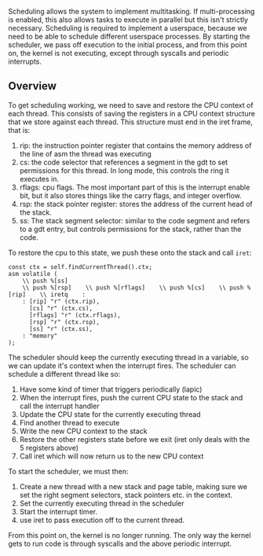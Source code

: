 Scheduling allows the system to implement multitasking. If multi-processing is enabled, this also allows tasks to execute in parallel but this isn't strictly necessary. Scheduling is required to implement a userspace, because we need to be able to schedule different userspace processes. By starting the scheduler, we pass off execution to the initial process, and from this point on, the kernel is not executing, except through syscalls and periodic interrupts. 

## Overview

To get scheduling working, we need to save and restore the CPU context of each thread. This consists of saving the registers in a CPU context structure that we store against each thread. This structure must end in the iret frame, that is:

1. rip: the instruction pointer register that contains the memory address of the line of asm the thread was executing 
2. cs: the code selector that references a segment in the gdt to set permissions for this thread. In long mode, this controls the ring it executes in. 
3. rflags: cpu flags. The most important part of this is the interrupt enable bit, but it also stores things like the carry flags, and integer overflow. 
4. rsp: the stack pointer register: stores the address of the current head of the stack. 
5. ss: The stack segment selector: similar to the code segment and refers to a gdt entry, but controls permissions for the stack, rather than the code. 

To restore the cpu to this state, we push these onto the stack and call `iret`:
```zig
const ctx = self.findCurrentThread().ctx;  
asm volatile (  
    \\ push %[ss]  
    \\ push %[rsp]    \\ push %[rflags]    \\ push %[cs]    \\ push %[rip]    \\ iretq    :  
    : [rip] "r" (ctx.rip),  
      [cs] "r" (ctx.cs),  
      [rflags] "r" (ctx.rflags),  
      [rsp] "r" (ctx.rsp),  
      [ss] "r" (ctx.ss),  
    : "memory"  
);
```

The scheduler should keep the currently executing thread in a variable, so we can update it's context when the interrupt fires. The scheduler can schedule a different thread like so: 

1. Have some kind of timer that triggers periodically (lapic)
2. When the interrupt fires, push the current CPU state to the stack and call the interrupt handler
3. Update the CPU state for the currently executing thread
6. Find another thread to execute
7. Write the new CPU context to the stack
8. Restore the other registers state before we exit (iret only deals with the 5 registers above)
9. Call iret which will now return us to the new CPU context

To start the scheduler, we must then:

1. Create a new thread with a new stack and page table, making sure we set the right segment selectors, stack pointers etc. in the context. 
2. Set the currently executing thread in the scheduler
3. Start the interrupt timer. 
4. use iret to pass execution off to the current thread. 

From this point on, the kernel is no longer running. The only way the kernel gets to run code is through syscalls and the above periodic interrupt. 

